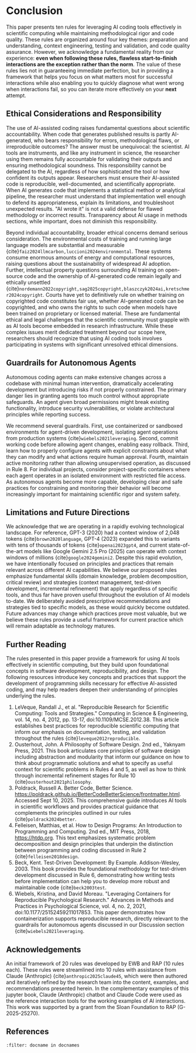 # Conclusion

This paper presents ten rules for leveraging AI coding tools effectively in scientific computing while maintaining methodological rigor and code quality. These rules are organized around four key themes:  preparation and understanding, context engineering, testing and validation, and code quality assurance. However, we acknowledge a fundamental reality from our experience: **even when following these rules, flawless start-to-finish interactions are the exception rather than the norm**.  The value of these rules lies not in guaranteeing immediate perfection, but in providing a framework that helps you focus on what matters most for successful interactions while also enabling you to quickly diagnose what went wrong when interactions fail, so you can iterate more effectively on your **next** attempt.

## Ethical Considerations and Responsibility

The use of AI-assisted coding raises fundamental questions about scientific accountability. When code that generates published results is partly AI-generated, who bears responsibility for errors, methodological flaws, or irreproducible outcomes? The answer must be unequivocal: the scientist. AI tools are instruments, and like any instrument in science, the researcher using them remains fully accountable for validating their outputs and ensuring methodological soundness. This responsibility cannot be delegated to the AI, regardless of how sophisticated the tool or how confident its outputs appear. Researchers must ensure their AI-assisted code is reproducible, well-documented, and scientifically appropriate. When AI generates code that implements a statistical method or analytical pipeline, the researcher must understand that implementation well enough to defend its appropriateness, explain its limitations, and troubleshoot unexpected results. "AI wrote it" is not a valid defense for flawed methodology or incorrect results. Transparency about AI usage in methods sections, while important, does not diminish this responsibility.

Beyond individual accountability, broader ethical concerns demand serious consideration. The environmental costs of training and running large language models are substantial and measurable {cite}`faiz2024llmcarbon,luccioni2024environmental`. These systems consume enormous amounts of energy and computational resources, raising questions about the sustainability of widespread AI adoption. Further, intellectual property questions surrounding AI training on open-source code and the ownership of AI-generated code remain legally and ethically unsettled {cite}`nordemann2022copyright,sag2025copyright,blaszczyk2024ai,kretschmer2024copyright`. Courts have yet to definitively rule on whether training on copyrighted code constitutes fair use, whether AI-generated code can be copyrighted, and who owns the rights to such code when models have been trained on proprietary or licensed material. These are fundamental ethical and legal challenges that the scientific community must grapple with as AI tools become embedded in research infrastructure. While these complex issues merit dedicated treatment beyond our scope here, researchers should recognize that using AI coding tools involves participating in systems with significant unresolved ethical dimensions.

## Guardrails for Autonomous Agents

Autonomous coding agents can make extensive changes across a codebase with minimal human intervention, dramatically accelerating development but introducing risks if not properly constrained. The primary danger lies in granting agents too much control without appropriate safeguards. An agent given broad permissions might break existing functionality, introduce security vulnerabilities, or violate architectural principles while reporting success.

We recommend several guardrails. First, use containerized or sandboxed environments for agent-driven development, isolating agent operations from production systems {cite}`wiebels2021leveraging`. Second, commit working code before allowing agent changes, enabling easy rollback. Third, learn how to properly configure agents with explicit constraints about what they can modify and what actions require human approval. Fourth, maintain active monitoring rather than allowing unsupervised operation, as discussed in Rule 8. For individual projects, consider project-specific containers where each agent operates in an isolated environment with restricted file access. As autonomous agents become more capable, developing clear and safe practices for constraining and monitoring their behavior will become increasingly important for maintaining scientific rigor and system safety.

## Limitations and Future Directions

We acknowledge that we are operating in a rapidly evolving technological landscape. For reference, GPT-3 (2020) had a context window of 2,048 tokens {cite}`brown2020language`, GPT-4 (2023) expanded this to variants with tens of thousands of tokens {cite}`openai2023gpt4`, and current state-of-the-art models like Google Gemini 2.5 Pro (2025) can operate with context windows of millions {cite}`google2024gemini2`. Despite this rapid evolution, we have intentionally focused on principles and practices that remain relevant across different AI capabilities. We believe our proposed rules emphasize fundamental skills (domain knowledge, problem decomposition, critical review) and strategies (context management, test-driven development, incremental refinement) that apply regardless of specific tools, and thus far have proven useful throughout the evolution of AI models to-date. We deliberately avoided prescriptive recommendations and strategies tied to specific models, as these would quickly become outdated. Future advances may change which practices prove most valuable, but we believe these rules provide a useful framework for current practice which will remain adaptable as technology matures.

## Further Reading

The rules presented in this paper provide a framework for using AI tools effectively in scientific computing, but they build upon foundational concepts in software development, reproducibility, and design. The following resources introduce key concepts and practices that support the development of programming skills necessary for effective AI-assisted coding, and may help readers deepen their understanding of principles underlying the rules.

1. LeVeque, Randall J., et al. "Reproducible Research for Scientific Computing: Tools and Strategies." Computing in Science & Engineering, vol. 14, no. 4, 2012, pp. 13-17, doi:10.1109/MCSE.2012.38. This article establishes best practices for reproducible scientific computing that inform our emphasis on documentation, testing, and validation throughout the rules {cite}`leveque2012reproducible`.
2. Ousterhout, John. A Philosophy of Software Design. 2nd ed., Yaknyam Press, 2021. This book articulates core principles of software design including abstraction and modularity that inform our guidance on how to think about programmatic solutions and what to specify as useful context for scientific problems in Rules 4 and 5, as well as how to think through incremental refinement stages for Rule 10 {cite}`ousterhout2021philosophy`.
3. Poldrack, Russell A. Better Code, Better Science. https://poldrack.github.io/BetterCodeBetterScience/frontmatter.html. Accessed Sept 10, 2025. This comprehensive guide introduces AI tools in scientific workflows and provides practical guidance that complements the principles outlined in our rules {cite}`poldrack2024better`.
4. Felleisen, Matthias, et al. How to Design Programs: An Introduction to Programming and Computing. 2nd ed., MIT Press, 2018, https://htdp.org. This text emphasizes systematic problem decomposition and design principles that underpin the distinction between programming and coding discussed in Rule 2 {cite}`felleisen2018design`.
5. Beck, Kent. Test-Driven Development: By Example. Addison-Wesley, 2003. This book provides the foundational methodology for test-driven development discussed in Rule 6, demonstrating how writing tests before implementation can help you to develop more robust and maintainable code {cite}`beck2003test`.
6. Wiebels, Kristina, and David Moreau. "Leveraging Containers for Reproducible Psychological Research." Advances in Methods and Practices in Psychological Science, vol. 4, no. 2, 2021, doi:10.1177/25152459211017853. This paper demonstrates how containerization supports reproducible research, directly relevant to the guardrails for autonomous agents discussed in our Discussion section {cite}`wiebels2021leveraging`.

## Acknowledgements

An initial framework of 20 rules was developed by EWB and RAP (10 rules each). These rules were streamlined into 10 rules with assistance from Claude (Anthropic) {cite}`anthropic2025claude45`, which were then authored and iteratively refined by the research team into the content, examples, and recommendations presented herein. In the complementary examples of this jupyter book, Claude (Anthropic) chatbot and Claude Code were used as the reference interaction tools for the working examples of AI interactions. This work was supported by a grant from the Sloan Foundation to RAP (G-2025-25270).

## References

```{bibliography}
:filter: docname in docnames
```